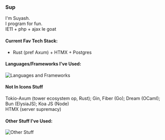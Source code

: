 ### Sup
I'm Suyash.\
I program for fun.\
IE11 + php + ajax le goat

#### Current Fav Tech Stack:
- Rust (pref Axum) + HTMX + Postgres

#### Languages/Frameworks I've Used:
<!---![Langs and Frameworks](https://skillicons.dev/icons?i=rust,actix,go,ocaml,nodejs,express,js,ts,electron,solidjs,svelte,astro,nextjs,gatsby,react,deno,c,cs,py,flask,django,fastapi,dart,flutter,php,laravel,ruby,rails)--->
![Languages and Frameworks](https://cdn.jsdelivr.net/gh/Boolean-Autocrat/Boolean-Autocrat@main/langs-frameworks.svg)

#### Not In Icons Stuff
Tokio-Axum (tower ecosystem op, Rust); Gin, Fiber (Go); Dream (OCaml); Bun (ElysiaJS); Koa JS (Node)\
HTMX (server supremacy)

#### Other Stuff I've Used:
<!---![Other Stuff](https://skillicons.dev/icons?i=appwrite,aws,azure,babel,bash,bootstrap,docker,firebase,git,graphql,html,jest,kafka,kubernetes,linux,mongodb,mysql,netlify,nginx,planetscale,rabbitmq,redis,redux,sass,sqlite,supabase,selenium,tailwind,threejs,neovim,vercel,vite,webpack)--->
![Other Stuff](https://cdn.jsdelivr.net/gh/Boolean-Autocrat/Boolean-Autocrat@main/other-stuff.svg)
